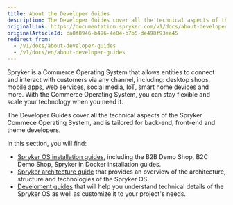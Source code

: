 ```yaml
---
title: About the Developer Guides
description: The Developer Guides cover all the technical aspects of the Spryker Commece Operating System, and is tailored for back-end, front-end and theme developers.
originalLink: https://documentation.spryker.com/v1/docs/about-developer-guides
originalArticleId: ca0f8946-b496-4e04-b7b5-de498f93ea45
redirect_from:
  - /v1/docs/about-developer-guides
  - /v1/docs/en/about-developer-guides
---
```


Spryker is a Commerce Operating System that allows entities to connect and interact with customers via any channel, including: desktop shops, mobile apps, web services, social media, IoT, smart home devices and more. With the Commerce Operating System, you can stay flexible and scale your technology when you need it.

The Developer Guides cover all the technical aspects of the Spryker Commece Operating System, and is tailored for back-end, front-end and theme developers.

In this section, you will find: 
* [Spryker OS installation guides](/docs/scos/dev/developer-guides/201811.0/installation/about-installation.html), including the B2B Demo Shop, B2C Demo Shop,  Spryker in Docker installation guides.
* [Spryker architecture guide](/docs/scos/dev/developer-guides/201811.0/architecture-guide/about-the-architecture-guide.html) that provides an overview of the architecture, structure and technologies  of the Spryker OS.
* [Develoment guides](/docs/scos/dev/developer-guides/201811.0/development-guide/about-the-development-guide.html) that will help you understand technical details of the Spryker OS as well as customize it to your project's needs.
